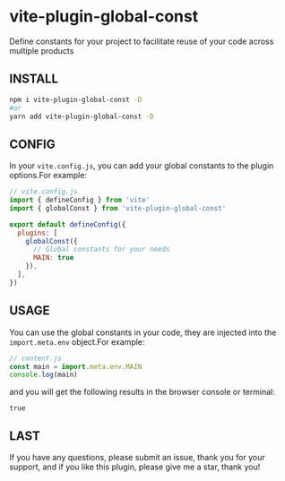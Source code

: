 # vite-plugin-global-const

Define constants for your project to facilitate reuse of your code across multiple products

## INSTALL

```bash
npm i vite-plugin-global-const -D
#or
yarn add vite-plugin-global-const -D
```

## CONFIG

In your `vite.config.js`, you can add your global constants to the plugin options.For example:

```js
// vite.config.js
import { defineConfig } from 'vite'
import { globalConst } from 'vite-plugin-global-const'

export default defineConfig({
  plugins: [
    globalConst({
      // Global constants for your needs
      MAIN: true
    }),
  ],
})

```

## USAGE

You can use the global constants in your code, they are injected into the `import.meta.env` object.For example:

```js
// content.js
const main = import.meta.env.MAIN
console.log(main)
```

and you will get the following results in the browser console or terminal:

```console
true
```

## LAST

If you have any questions, please submit an issue, thank you for your support, and if you like this plugin, please give me a star, thank you!
